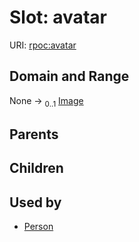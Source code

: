 
# Slot: avatar




URI: [rpoc:avatar](https://pub.tech/schema/rpoc/avatar)


## Domain and Range

None &#8594;  <sub>0..1</sub> [Image](Image.md)

## Parents


## Children


## Used by

 * [Person](Person.md)
